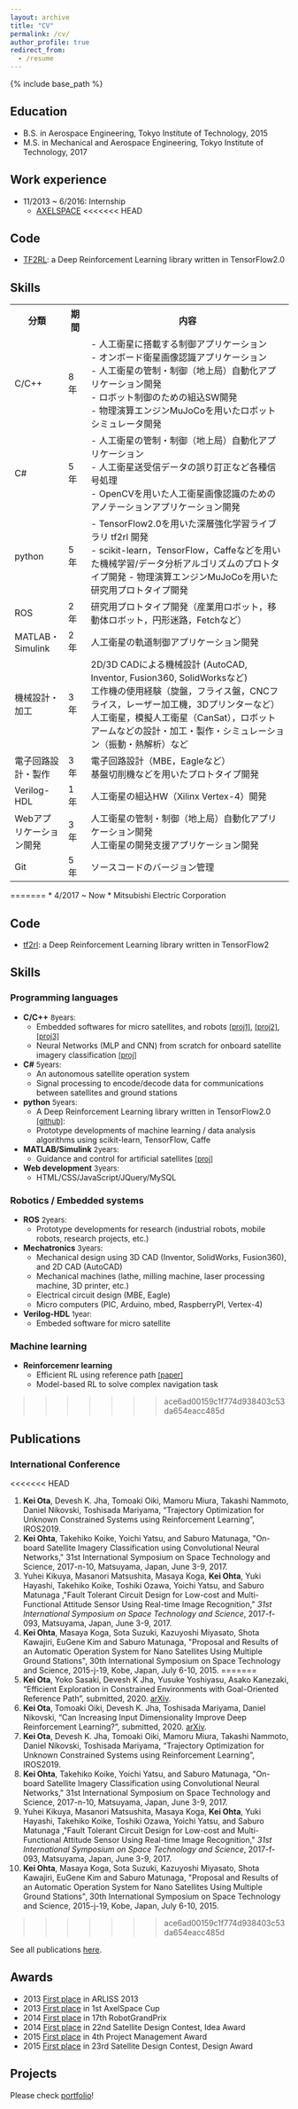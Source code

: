 ```yaml
---
layout: archive
title: "CV"
permalink: /cv/
author_profile: true
redirect_from:
  - /resume
---
```


{% include base_path %}

## Education
- B.S. in Aerospace Engineering, Tokyo Institute of Technology, 2015
- M.S. in Mechanical and Aerospace Engineering, Tokyo Institute of Technology, 2017

## Work experience
* 11/2013 ~ 6/2016: Internship
  * [AXELSPACE](https://www.axelspace.com/)
<<<<<<< HEAD

## Code

- [TF2RL](<https://github.com/keiohta/tf2rl>): a Deep Reinforcement Learning library written in TensorFlow2.0

## Skills

<table>
    <tr>
        <th style="width:40px;">分類</th>
        <th style="width:25px;">期間</th>
        <th>内容</th>
    </tr>
    <tr>
        <td>C/C++</td>
        <td>8年</td>
        <td>
            - 人工衛星に搭載する制御アプリケーション<br>
            - オンボード衛星画像認識アプリケーション<br>
            - 人工衛星の管制・制御（地上局）自動化アプリケーション開発<br>
            - ロボット制御のための組込SW開発<br>
            - 物理演算エンジンMuJoCoを用いたロボットシミュレータ開発
        </td>
    </tr>
    <tr>
        <td>C#</td>
        <td>5年</td>
        <td>
            - 人工衛星の管制・制御（地上局）自動化アプリケーション<br>
            - 人工衛星送受信データの誤り訂正など各種信号処理<br>
            - OpenCVを用いた人工衛星画像認識のためのアノテーションアプリケーション開発
        </td>
    </tr>
    <tr>
        <td>python</td>
        <td>5年</td>
        <td>
            - TensorFlow2.0を用いた深層強化学習ライブラリ tf2rl 開発<br>
            - scikit-learn，TensorFlow，Caffeなどを用いた機械学習/データ分析アルゴリズムのプロトタイプ開発
            - 物理演算エンジンMuJoCoを用いた研究用プロトタイプ開発
        </td>
    </tr>
    <tr>
        <td>ROS</td>
        <td>2年</td>
        <td>
            研究用プロトタイプ開発（産業用ロボット，移動体ロボット，円形迷路，Fetchなど）
        </td>
    </tr>
    <tr>
        <td>MATLAB・Simulink</td>
        <td>2年</td>
        <td>
            人工衛星の軌道制御アプリケーション開発
        </td>
    </tr>
    <tr>
        <td>機械設計・加工</td>
        <td>3年</td>
        <td>
            2D/3D CADによる機械設計 (AutoCAD, Inventor, Fusion360, SolidWorksなど)<br>
            工作機の使用経験（旋盤，フライス盤，CNCフライス，レーザー加工機，3Dプリンターなど）<br>
            人工衛星，模擬人工衛星（CanSat），ロボットアームなどの設計・加工・製作・シミュレーション（振動・熱解析）など
        </td>
    </tr>
    <tr>
        <td>電子回路設計・製作</td>
        <td>3年</td>
        <td>
            電子回路設計（MBE，Eagleなど）<br>
            基盤切削機などを用いたプロトタイプ開発
        </td>
    </tr>
    <tr>
        <td>Verilog-HDL</td>
        <td>1年</td>
        <td>
            人工衛星の組込HW（Xilinx Vertex-4）開発
        </td>
    </tr>
    <tr>
        <td>Webアプリケーション開発</td>
        <td>3年</td>
        <td>
            人工衛星の管制・制御（地上局）自動化アプリケーション開発<br>
            人工衛星の開発支援アプリケーション開発
        </td>
    </tr>
    <tr>
        <td>Git</td>
        <td>5年</td>
        <td>
            ソースコードのバージョン管理
        </td>
    </tr>
</table>
=======
* 4/2017 ~ Now
  * Mitsubishi Electric Corporation

## Code

- [tf2rl](<https://github.com/keiohta/tf2rl>): a Deep Reinforcement Learning library written in TensorFlow2

## Skills

### Programming languages
- **C/C++** <font size="2">8years:</font>
    - Embedded softwares for micro satellites, and robots [<font size="2">[proj1]</font>](/portfolio/1411_tsubame/), [<font size="2">[proj2]</font>](/portfolio/140322_robo_grandprix/), [<font size="2">[proj3]</font>](/portfolio/1309-1509_cansat/)
    - Neural Networks (MLP and CNN) from scratch for onboard satellite imagery classification [<font size="2">[proj]</font>](/portfolio/1703_dlas/)
- **C#** <font size="2">5years:</font>
    - An autonomous satellite operation system
    - Signal processing to encode/decode data for communications between satellites and ground stations
- **python** <font size="2">5years:</font>
    - A Deep Reinforcement Learning library written in TensorFlow2.0 [<font size="2">[github]</font>](<https://github.com/keiohta/tf2rl>): 
    - Prototype developments of machine learning / data analysis algorithms using scikit-learn, TensorFlow, Caffe
- **MATLAB/Simulink** <font size="2">2years:</font>
    - Guidance and control for artificial satellites [<font size="2">[proj]</font>](/portfolio/1411_1511_satcon/)
- **Web development** <font size="2">3years:</font>
    - HTML/CSS/JavaScript/JQuery/MySQL

### Robotics / Embedded systems
- **ROS** <font size="2">2years:</font>
    - Prototype developments for research (industrial robots, mobile robots, research projects, etc.)
- **Mechatronics** <font size="2">3years:</font>
    - Mechanical design using 3D CAD (Inventor, SolidWorks, Fusion360), and 2D CAD (AutoCAD)
    - Mechanical machines (lathe, milling machine, laser processing machine, 3D printer, etc.)
    - Electrical circuit design (MBE, Eagle)
    - Micro computers (PIC, Arduino, mbed, RaspberryPI, Vertex-4)
- **Verilog-HDL** <font size="2">1year:</font>
    - Embeded software for micro satellite

### Machine learning
- **Reinforcemenr learning**
    - Efficient RL using reference path [<font size="2">[paper]</font>](/publications/2019-11-04_iros)
    - Model-based RL to solve complex navigation task
>>>>>>> ace6ad00159c1f774d938403c53da654eacc485d

## Publications
### International Conference

<<<<<<< HEAD
1. **Kei Ota**, Devesh K. Jha, Tomoaki Oiki, Mamoru Miura, Takashi Nammoto, Daniel Nikovski, Toshisada Mariyama, “Trajectory Optimization for Unknown Constrained Systems using Reinforcement Learning”, IROS2019.
2. **Kei Ohta**, Takehiko Koike, Yoichi Yatsu, and Saburo Matunaga, "On-board Satellite Imagery Classification using Convolutional Neural Networks," 31st International Symposium on Space Technology and Science, 2017-n-10, Matsuyama, Japan, June 3-9, 2017.
3. Yuhei Kikuya, Masanori Matsushita, Masaya Koga, **Kei Ohta**, Yuki Hayashi, Takehiko Koike, Toshiki Ozawa, Yoichi Yatsu, and Saburo Matunaga ,"Fault Tolerant Circuit Design for Low-cost and Multi-Functional Attitude Sensor Using Real-time Image Recognition," *31st International Symposium on Space Technology and Science*, 2017-f-093, Matsuyama, Japan, June 3-9, 2017.
4. **Kei Ohta**, Masaya Koga, Sota Suzuki, Kazuyoshi Miyasato, Shota Kawajiri, EuGene Kim and Saburo Matunaga, "Proposal and Results of an Automatic Operation System for Nano Satellites Using Multiple Ground Stations", 30th International Symposium on Space Technology and Science, 2015-j-19, Kobe, Japan, July 6-10, 2015.
=======
1. **Kei Ota**, Yoko Sasaki, Devesh K Jha, Yusuke Yoshiyasu, Asako Kanezaki, “Efficient Exploration in Constrained Environments with Goal-Oriented Reference Path”, submitted, 2020. [arXiv](https://arxiv.org/abs/2003.01641).
2. **Kei Ota**, Tomoaki Oiki, Devesh K. Jha, Toshisada Mariyama, Daniel Nikovski, “Can Increasing Input Dimensionality Improve Deep Reinforcement Learning?”, submitted, 2020. [arXiv](https://arxiv.org/abs/2003.01629).
3. **Kei Ota**, Devesh K. Jha, Tomoaki Oiki, Mamoru Miura, Takashi Nammoto, Daniel Nikovski, Toshisada Mariyama, “Trajectory Optimization for Unknown Constrained Systems using Reinforcement Learning”, IROS2019.
4. **Kei Ohta**, Takehiko Koike, Yoichi Yatsu, and Saburo Matunaga, "On-board Satellite Imagery Classification using Convolutional Neural Networks," 31st International Symposium on Space Technology and Science, 2017-n-10, Matsuyama, Japan, June 3-9, 2017.
5. Yuhei Kikuya, Masanori Matsushita, Masaya Koga, **Kei Ohta**, Yuki Hayashi, Takehiko Koike, Toshiki Ozawa, Yoichi Yatsu, and Saburo Matunaga ,"Fault Tolerant Circuit Design for Low-cost and Multi-Functional Attitude Sensor Using Real-time Image Recognition," *31st International Symposium on Space Technology and Science*, 2017-f-093, Matsuyama, Japan, June 3-9, 2017.
6. **Kei Ohta**, Masaya Koga, Sota Suzuki, Kazuyoshi Miyasato, Shota Kawajiri, EuGene Kim and Saburo Matunaga, "Proposal and Results of an Automatic Operation System for Nano Satellites Using Multiple Ground Stations", 30th International Symposium on Space Technology and Science, 2015-j-19, Kobe, Japan, July 6-10, 2015.
>>>>>>> ace6ad00159c1f774d938403c53da654eacc485d

See all publications [here](/publications/).

## Awards
- 2013 <u>First place</u> in ARLISS 2013
- 2013 <u>First place</u> in 1st AxelSpace Cup
- 2014 <u>First place</u> in 17th RobotGrandPrix
- 2014 <u>First place</u> in 22nd Satellite Design Contest, Idea Award
- 2015 <u>First place</u> in 4th Project Management Award
- 2015 <u>First place</u> in 23rd Satellite Design Contest, Design Award

## Projects
Please check [portfolio](https://keiohta.github.io/portfolio/)!
